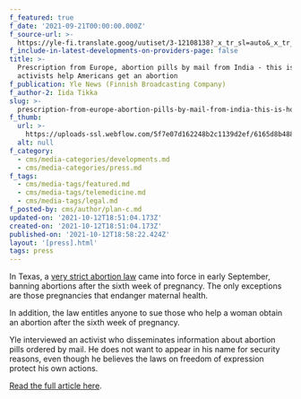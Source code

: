 ```yaml
---
f_featured: true
f_date: '2021-09-21T00:00:00.000Z'
f_source-url: >-
  https://yle-fi.translate.goog/uutiset/3-12108138?_x_tr_sl=auto&_x_tr_tl=en&_x_tr_hl=en&_x_tr_pto=nui
f_include-in-latest-developments-on-providers-page: false
title: >-
  Prescription from Europe, abortion pills by mail from India - this is how
  activists help Americans get an abortion
f_publication: Yle News (Finnish Broadcasting Company)
f_author-2: Iida Tikka
slug: >-
  prescription-from-europe-abortion-pills-by-mail-from-india-this-is-how-activists-help-americans-get-an-abortion
f_thumb:
  url: >-
    https://uploads-ssl.webflow.com/5f7e07d162248b2c1139d2ef/6165d8b4886bb75db77c1cae_Screen%20Shot%202021-10-12%20at%2012.54.26%20PM.png
  alt: null
f_category:
  - cms/media-categories/developments.md
  - cms/media-categories/press.md
f_tags:
  - cms/media-tags/featured.md
  - cms/media-tags/telemedicine.md
  - cms/media-tags/legal.md
f_posted-by: cms/author/plan-c.md
updated-on: '2021-10-12T18:51:04.173Z'
created-on: '2021-10-12T18:51:04.173Z'
published-on: '2021-10-12T18:58:22.424Z'
layout: '[press].html'
tags: press
---
```


In Texas, a [very strict abortion law](https://yle-fi.translate.goog/uutiset/3-12083096?_x_tr_sl=auto&_x_tr_tl=en&_x_tr_hl=en&_x_tr_pto=nui) came into force in early September, banning abortions after the sixth week of pregnancy. The only exceptions are those pregnancies that endanger maternal health.

In addition, the law entitles anyone to sue those who help a woman obtain an abortion after the sixth week of pregnancy.

Yle interviewed an activist who disseminates information about abortion pills ordered by mail. He does not want to appear in his name for security reasons, even though he believes the laws on freedom of expression protect his own actions.

[Read the full article here](https://yle-fi.translate.goog/uutiset/3-12108138?_x_tr_sl=auto&_x_tr_tl=en&_x_tr_hl=en&_x_tr_pto=nui).

‍
